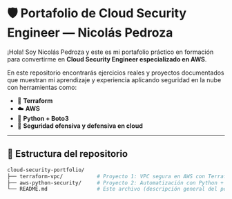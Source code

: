 # 🛡️ Portafolio de Cloud Security Engineer — Nicolás Pedroza

¡Hola! Soy Nicolás Pedroza y este es mi portafolio práctico en formación para convertirme en **Cloud Security Engineer especializado en AWS**.

En este repositorio encontrarás ejercicios reales y proyectos documentados que muestran mi aprendizaje y experiencia aplicando seguridad en la nube con herramientas como:

- 🧱 **Terraform**
- ☁️ **AWS**
- 🐍 **Python + Boto3**
- 🔐 **Seguridad ofensiva y defensiva en cloud**

---

## 📁 Estructura del repositorio

```bash
cloud-security-portfolio/
├── terraform-vpc/           # Proyecto 1: VPC segura en AWS con Terraform
├── aws-python-security/     # Proyecto 2: Automatización con Python + Boto3
└── README.md                # Este archivo (descripción general del portafolio)
